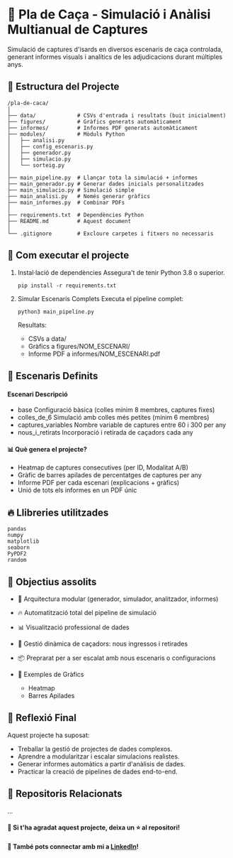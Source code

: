# 🏹 Pla de Caça - Simulació i Anàlisi Multianual de Captures

Simulació de captures d'isards en diversos escenaris de caça controlada, generant informes visuals i analítics de les adjudicacions durant múltiples anys.

## 📂 Estructura del Projecte

```
/pla-de-caca/
│
├── data/             # CSVs d'entrada i resultats (buit inicialment)
├── figures/          # Gràfics generats automàticament
├── informes/         # Informes PDF generats automàticament
├── modules/          # Mòduls Python
│   ├── analisi.py
│   ├── config_escenaris.py
│   ├── generador.py
│   ├── simulacio.py
│   └── sorteig.py
│
├── main_pipeline.py  # Llançar tota la simulació + informes
├── main_generador.py # Generar dades inicials personalitzades
├── main_simulacio.py # Simulació simple
├── main_analisi.py   # Només generar gràfics
├── main_informes.py  # Combinar PDFs
│
├── requirements.txt  # Dependències Python
├── README.md         # Aquest document
│
└── .gitignore        # Excloure carpetes i fitxers no necessaris

````

## 🚀 Com executar el projecte

1. Instal·lació de dependències
Assegura't de tenir Python 3.8 o superior.

    `pip install -r requirements.txt`

2. Simular Escenaris Complets
Executa el pipeline complet:

    `python3 main_pipeline.py`


    Resultats:

    * CSVs a data/
    * Gràfics a figures/NOM_ESCENARI/
    * Informe PDF a informes/NOM_ESCENARI.pdf

## 🧠 Escenaris Definits


#### Escenari	Descripció
* base	Configuració bàsica (colles mínim 8 membres, captures fixes)
* colles_de_6	Simulació amb colles més petites (mínim 6 membres)
* captures_variables	Nombre variable de captures entre 60 i 300 per any
* nous_i_retirats	Incorporació i retirada de caçadors cada any

#### 📊 Què genera el projecte?

* Heatmap de captures consecutives (per ID, Modalitat A/B)
* Gràfic de barres apilades de percentatges de captures per any
* Informe PDF per cada escenari (explicacions + gràfics)
* Unió de tots els informes en un PDF únic


## 🔥 Llibreries utilitzades

    pandas
    numpy
    matplotlib
    seaborn
    PyPDF2
    random


## 🎯 Objectius assolits

* 🧩 Arquitectura modular (generador, simulador, analitzador, informes)
* 🔥 Automatització total del pipeline de simulació
* 📊 Visualització professional de dades
* 🧠 Gestió dinàmica de caçadors: nous ingressos i retirades
* 📦 Preprarat per a ser escalat amb nous escenaris o configuracions
* 📸 Exemples de Gràfics


    * Heatmap	
    * Barres Apilades


## 🧠 Reflexió Final

Aquest projecte ha suposat:

* Treballar la gestió de projectes de dades complexos.
* Aprendre a modularitzar i escalar simulacions realistes.
* Generar informes automàtics a partir d'anàlisis de dades.
* Practicar la creació de pipelines de dades end-to-end.


## 📎 Repositoris Relacionats

...


#### 🌟 Si t'ha agradat aquest projecte, deixa un ⭐ al repositori!
#### 🔗 També pots connectar amb mi a [LinkedIn](https://www.linkedin.com/in/jordi-ordoñez-814614341/)!
